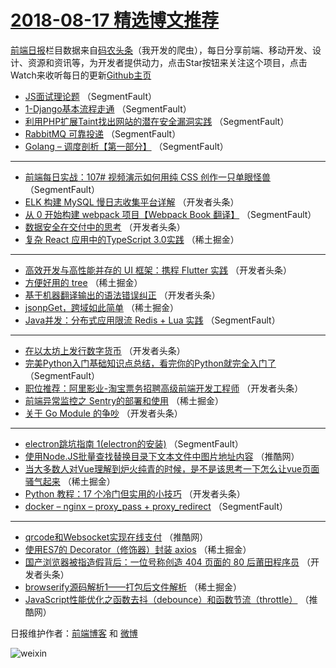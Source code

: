 # [2018-08-17 精选博文推荐](https://toutiao.qdkfweb.cn/date/2018/08/17)

[前端日报](https://qdkfweb.cn/c/news)栏目数据来自[码农头条](https://toutiao.qdkfweb.cn/)（我开发的爬虫），每日分享前端、移动开发、设计、资源和资讯等，为开发者提供动力，点击Star按钮来关注这个项目，点击Watch来收听每日的更新[Github主页](https://github.com/kujian/frontendDaily)
* [JS面试理论题](https://toutiao.qdkfweb.cn/83368.html) （SegmentFault）
* [1-Django基本流程走通](https://toutiao.qdkfweb.cn/83372.html) （SegmentFault）
* [利用PHP扩展Taint找出网站的潜在安全漏洞实践](https://toutiao.qdkfweb.cn/83369.html) （SegmentFault）
* [RabbitMQ 可靠投递](https://toutiao.qdkfweb.cn/83370.html) （SegmentFault）
* [Golang &#8211; 调度剖析【第一部分】](https://toutiao.qdkfweb.cn/83371.html) （SegmentFault）

***
* [前端每日实战：107# 视频演示如何用纯 CSS 创作一只单眼怪兽](https://toutiao.qdkfweb.cn/83373.html) （SegmentFault）
* [ELK 构建 MySQL 慢日志收集平台详解](https://toutiao.qdkfweb.cn/83406.html) （开发者头条）
* [从 0 开始构建 webpack 项目【Webpack Book 翻译】](https://toutiao.qdkfweb.cn/83376.html) （SegmentFault）
* [数据安全在交付中的思考](https://toutiao.qdkfweb.cn/83419.html) （开发者头条）
* [复杂 React 应用中的TypeScript 3.0实践](https://toutiao.qdkfweb.cn/83387.html) （稀土掘金）

***
* [高效开发与高性能并存的 UI 框架：携程 Flutter 实践](https://toutiao.qdkfweb.cn/83407.html) （开发者头条）
* [方便好用的 tree](https://toutiao.qdkfweb.cn/83382.html) （稀土掘金）
* [基于机器翻译输出的语法错误纠正](https://toutiao.qdkfweb.cn/83420.html) （开发者头条）
* [jsonpGet，跨域如此简单](https://toutiao.qdkfweb.cn/83388.html) （稀土掘金）
* [Java并发：分布式应用限流 Redis + Lua 实践](https://toutiao.qdkfweb.cn/83367.html) （SegmentFault）

***
* [在以太坊上发行数字货币](https://toutiao.qdkfweb.cn/83410.html) （开发者头条）
* [完美Python入门基础知识点总结，看完你的Python就完全入门了](https://toutiao.qdkfweb.cn/83377.html) （SegmentFault）
* [职位推荐：阿里影业-淘宝票务招聘高级前端开发工程师](https://toutiao.qdkfweb.cn/83421.html) （开发者头条）
* [前端异常监控之 Sentry的部署和使用](https://toutiao.qdkfweb.cn/83389.html) （稀土掘金）
* [关于 Go Module 的争吵](https://toutiao.qdkfweb.cn/83411.html) （开发者头条）

***
* [electron跳坑指南 1(electron的安装)](https://toutiao.qdkfweb.cn/83378.html) （SegmentFault）
* [使用Node.JS批量查找替换目录下文本文件中图片地址内容](https://toutiao.qdkfweb.cn/83442.html) （推酷网）
* [当大多数人对Vue理解到炉火纯青的时候，是不是该思考一下怎么让vue页面骚气起来](https://toutiao.qdkfweb.cn/83390.html) （稀土掘金）
* [Python 教程：17 个冷门但实用的小技巧](https://toutiao.qdkfweb.cn/83412.html) （开发者头条）
* [docker &#8211; nginx &#8211;  proxy_pass + proxy_redirect](https://toutiao.qdkfweb.cn/83379.html) （SegmentFault）

***
* [qrcode和Websocket实现在线支付](https://toutiao.qdkfweb.cn/83443.html) （推酷网）
* [使用ES7的 Decorator（修饰器）封装 axios](https://toutiao.qdkfweb.cn/83391.html) （稀土掘金）
* [国产浏览器被指造假背后：一位号称创造 404 页面的 80 后莆田程序员](https://toutiao.qdkfweb.cn/83413.html) （开发者头条）
* [browserify源码解析1——打包后文件解析](https://toutiao.qdkfweb.cn/83383.html) （稀土掘金）
* [JavaScript性能优化之函数去抖（debounce）和函数节流（throttle）](https://toutiao.qdkfweb.cn/83444.html) （推酷网）

日报维护作者：[前端博客](https://qdkfweb.cn/) 和 [微博](https://qdkfweb.cn/go/weibo)

![weixin](https://user-images.githubusercontent.com/3055447/38468989-651132ac-3b80-11e8-8e6b-15122322a9d7.png)
